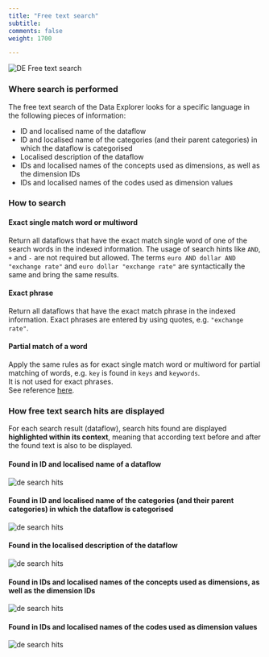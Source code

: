 ```yaml
---
title: "Free text search"
subtitle: 
comments: false
weight: 1700

---
```


![DE Free text search](/dotstatsuite-documentation/images/de-free-text-search.png)

### Where search is performed
The free text search of the Data Explorer looks for a specific language in the following pieces of information:
* ID and localised name of the dataflow
* ID and localised name of the categories (and their parent categories) in which the dataflow is categorised
* Localised description of the dataflow
* IDs and localised names of the concepts used as dimensions, as well as the dimension IDs
* IDs and localised names of the codes used as dimension values

### How to search
#### Exact single match word or multiword
Return all dataflows that have the exact match single word of one of the search words in the indexed information. The usage of search hints like `AND`, `+` and `-` are not required but allowed. The terms `euro AND dollar AND "exchange rate"` and `euro dollar "exchange rate"` are syntactically the same and bring the same results.

#### Exact phrase
Return all dataflows that have the exact match phrase in the indexed information. Exact phrases are entered by using quotes, e.g. `"exchange rate"`.

#### Partial match of a word
Apply the same rules as for exact single match word or multiword for partial matching of words, e.g. `key` is found in `keys` and `keywords`.  
It is not used for exact phrases.  
See reference [here](https://www.elastic.co/guide/en/elasticsearch/guide/current/partial-matching.html).

### How free text search hits are displayed
For each search result (dataflow), search hits found are displayed **highlighted within its context**, meaning that according text before and after the found text is also to be displayed.
#### Found in ID and localised name of a dataflow
![de search hits](/dotstatsuite-documentation/images/de-search-hits-1.png)

#### Found in ID and localised name of the categories (and their parent categories) in which the dataflow is categorised
![de search hits](/dotstatsuite-documentation/images/de-search-hits-2.png)

#### Found in the localised description of the dataflow
![de search hits](/dotstatsuite-documentation/images/de-search-hits-3.png)

#### Found in IDs and localised names of the concepts used as dimensions, as well as the dimension IDs
![de search hits](/dotstatsuite-documentation/images/de-search-hits-4.png)

#### Found in IDs and localised names of the codes used as dimension values
![de search hits](/dotstatsuite-documentation/images/de-search-hits-5.png)
